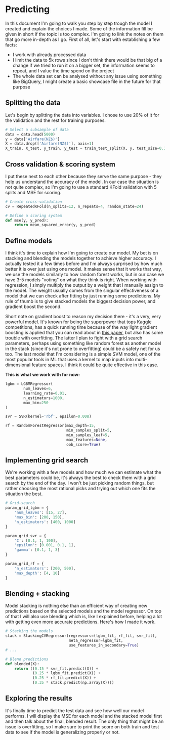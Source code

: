 # Predicting

In this document I'm going to walk you step by step trough the model I created and explain the choices I made. Some of the information fill be given in short if the topic is too complex. I'm going to link the notes on them that go more in-depth as I go. First of all, let's start with establishing a few facts:

- I work with already processed data
- I limit the data to 5k rows since I don't think there would be that big of a change if we tried to run it on a bigger set, the information seems to repeat, and I value the time spend on the project
- The whole data set can be analysed without any issue using something like BigQuery, I might create a basic showcase file in the future for that purpose



## Splitting the data

Let's begin by splitting the data into variables. I chose to use 20% of it for the validation and the rest for training purposes.

```Python
# Select a subsample of data
data = data.head(5000)
y = data['Airfare(NZ$)']
X = data.drop(['Airfare(NZ$)'], axis=1)
X_train, X_test, y_train, y_test = train_test_split(X, y, test_size=0.33, random_state=42)
```



## Cross validation & scoring system

I put these next to each other because they serve the same purpose - they help us understand the accuracy of the model. In our case the situation is not quite complex, so I'm going to use a standard KFold validation with 5 splits and MSE for scoring.

```python
# Create cross-validation
cv = RepeatedKFold(n_splits=12, n_repeats=4, random_state=24)

# Define a scoring system
def mse(y, y_pred):
    return mean_squared_error(y, y_pred)
```



## Define models

I think it's time to explain how I'm going to create our model. My bet is on stacking and blending the models together to achieve higher accuracy. I actually tested it a few times before and I'm always surprised by how much better it is over just using one model. It makes sense that it works that way, we use the models similarly to how random forest works, but in our case we have 3-5 models "voting" on what they think is right. When working with regression, I simply multiply the output by a weight that I manually assign to the model. The weight usually comes from the singular effectiveness of a model that we can check after fitting by just running some predictions. My rule of thumb is to give stacked models the biggest decision power, and gradient boost the second. 

Short note on gradient boost to reason my decision there - it's a very, very powerful model. It's known for being the superpower that tops Kaggle competitions, has a quick running time because of the way light gradient boosting is applied that you can read about in [this paper](https://papers.nips.cc/paper/2017/file/6449f44a102fde848669bdd9eb6b76fa-Paper.pdf), but also has some trouble with overfitting. The latter I plan to fight with a grid search parameters, perhaps using something like random forest as another model in the stack (since it's not prone to overfitting) could be a safety net for us too. The last model that I'm considering is a simple SVM model, one of the most popular tools in ML that uses a kernel to map inputs into multi-dimensional feature spaces. I think it could be quite effective in this case.



**This is what we work with for now:**

```Python
lgbm = LGBMRegressor(
        num_leaves=6,
        learning_rate=0.01,
        n_estimators=1000,
        max_bin=250
)

svr = SVR(kernel='rbf', epsilon=0.008)

rf = RandomForestRegressor(max_depth=15,
                           min_samples_split=5,
                           min_samples_leaf=5,
                           max_features=None,
                           oob_score=True)
```



## Implementing grid search

We're working with a few models and how much we can estimate what the best parameters could be, it's always the best to check them with a grid search by the end of the day. I won't be just picking random things, but rather choosing the most rational picks and trying out which one fits the situation the best.

```Python
# Grid-search
param_grid_lgbm = {
    'num_leaves': [15, 27],
    'max_bin': [200, 150],
    'n_estimators': [400, 1000]
}

param_grid_svr = {
    'C': [0.1, 1, 100],
    'epsilon': [0.001, 0.1, 1],
    'gamma': [0.1, 1, 3]
}

param_grid_rf = {
    'n_estimators': [200, 500],
    'max_depth': [4, 10]
}
```



## Blending + stacking

Model stacking is nothing else than an efficient way of creating new predictions based on the selected models and the model regressor. On top of that I will also use blending which is, like I explained before, helping a lot with getting even more accurate predictions. Here's how I made it work.

```Python
# Stacking the models
stack = StackingCVRegressor(regressors=(lgbm_fit, rf_fit, svr_fit),
                            meta_regressor=lgbm_fit,
                            use_features_in_secondary=True)
# ...

# Blend predictions
def blended(X):
    return ((0.15 * svr_fit.predict(X)) +
            (0.25 * lgbm_fit.predict(X)) +
            (0.25 * rf_fit.predict(X)) +
            (0.35 * stack.predict(np.array(X))))
```



## Exploring the results

It's finally time to predict the test data and see how well our model performs. I will display the MSE for each model and the stacked model first and then talk about the final, blended result. The only thing that might be an issue is overfitting, so I make sure to print the score on both train and test data to see if the model is generalizing properly or not.